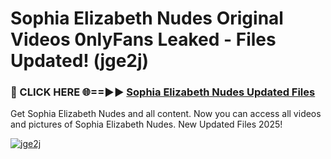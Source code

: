 # Sophia Elizabeth Nudes Original Videos 0nlyFans Leaked - Files Updated! (jge2j)

<h3>🔴 CLICK HERE 🌐==►► <a href="https://tinyurl.com/4mcuefdz" rel="nofollow">Sophia Elizabeth Nudes Updated Files</a></h3>

Get Sophia Elizabeth Nudes and all content. Now you can access all videos and pictures of Sophia Elizabeth Nudes. New Updated Files 2025!

[![jge2j](https://i.imgur.com/StAQSOY.gif)](https://tinyurl.com/4mcuefdz)
